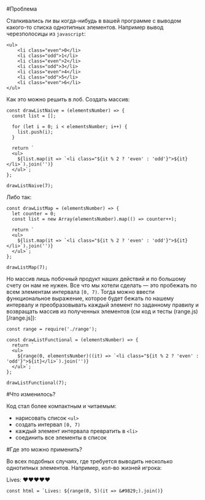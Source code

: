 #Проблема

Сталкивались ли вы когда-нибудь в вашей программе с выводом какого-то
списка однотипных элементов. Например вывод черезполосицы из `javascript`:
```
<ul>
    <li class="even">0</li>
    <li class="odd">1</li>
    <li class="even">2</li>
    <li class="odd">3</li>
    <li class="even">4</li>
    <li class="odd">5</li>
    <li class="even">6</li>
</ul>
```

Как это можно решить в лоб. Создать массив:
```
const drawListNaive = (elementsNumber) => {
  const list = [];

  for (let i = 0; i < elementsNumber; i++) {
    list.push(i);
  }

  return `
  <ul>
    ${list.map(it => `<li class="${it % 2 ? 'even' : 'odd'}">${it}</li>`).join('')} 
  </ul>`;
};

drawListNaive(7);
```

Либо так:
```
const drawListMap = (elementsNumber) => {
  let counter = 0;
  const list = new Array(elementsNumber).map(() => counter++);

  return `
  <ul>
    ${list.map(it => `<li class="${it % 2 ? 'even' : 'odd'}">${it}</li>`).join('')} 
  </ul>`;
};

drawListMap(7);
```

Но массив лишь побочный продукт наших действий и по большому счету он нам не нужен.
Все что мы хотели сделать — это пробежать по всем элементам интервала `[0, 7)`.
Тогда можно ввести функциональное выражение, которое будет бежать по нашему интервалу и преобразовывать
каждый элемент по заданному правилу и возвращать массив из полученных элементов (см код и тесты (range.js)[/range.js]):
```
const range = require('./range');

const drawListFunctional = (elementsNumber) => {
  return `
  <ul>
    ${range(0, elementsNumber)((it) => `<li class="${it % 2 ? 'even' : 'odd'}">${it}</li>`).join('')} 
  </ul>`;
};

drawListFunctional(7);
```

#Что изменилось?

Код стал более компактным и читаемым:
 - нарисовать список `<ul>`
 - создать интервал `[0, 7)`
 - каждый элемент интервала превратить в `<li>`
 - соединить все элементы в список

#Где это можно применить?

Во всех подобных случаях, где требуется выводить несколько однотипных элементов.
Например, кол-во жизней игрока:

Lives: &#9829;&#9829;&#9829;&#9829;&#9829;

```
const html = `Lives: ${range(0, 5)(it => &#9829;).join()}
```